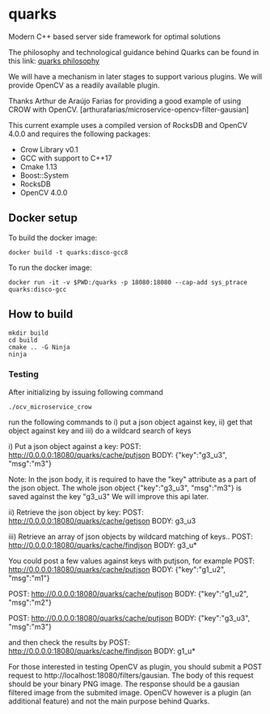 
# quarks
Modern C++ based server side framework for optimal solutions

The philosophy and technological guidance behind Quarks can be found in this link:
[quarks philosophy](https://dev.to/lucpattyn/quarks-a-new-approach-with-a-new-mindset-to-programming-10lk)

We will have a mechanism in later stages to support various plugins. 
We will provide OpenCV as a readily available plugin.

Thanks Arthur de Araújo Farias for providing a good example of using CROW with OpenCV.
[arthurafarias/microservice-opencv-filter-gausian]

This current example uses a compiled version of RocksDB and  OpenCV 4.0.0 and requires the following packages:

- Crow Library v0.1
- GCC with support to C++17
- Cmake 1.13
- Boost::System
- RocksDB
- OpenCV 4.0.0

## Docker setup
To build the docker image:
```
docker build -t quarks:disco-gcc8
```

To run the docker image:
```
docker run -it -v $PWD:/quarks -p 18080:18080 --cap-add sys_ptrace quarks:disco-gcc
```

## How to build
```
mkdir build
cd build
cmake .. -G Ninja
ninja
```

### Testing

After initializing by issuing following command

```
./ocv_microservice_crow
```

run the following commands to i) put a json object against key, ii) get that object against key and iii) do a wildcard search of keys

i) Put a json object against a key:
POST: http://0.0.0.0:18080/quarks/cache/putjson
BODY:
{"key":"g3_u3", "msg":"m3"}

Note: In the json body, it is required to have the "key" attribute as a part of the json object.  The whole json object {"key":"g3_u3", "msg":"m3"} is saved against the key "g3_u3"
We will improve this api later.

ii) Retrieve the json object by key:
POST: http://0.0.0.0:18080/quarks/cache/getjson
BODY: g3_u3

iii) Retrieve an array of json objects by wildcard matching of keys..
POST: http://0.0.0.0:18080/quarks/cache/findjson
BODY: g3_u*

You could  post a few values against keys with putjson, for example 
POST: http://0.0.0.0:18080/quarks/cache/putjson
BODY:
{"key":"g1_u2", "msg":"m1"}

POST: http://0.0.0.0:18080/quarks/cache/putjson
BODY:
{"key":"g1_u2", "msg":"m2"}

POST: http://0.0.0.0:18080/quarks/cache/putjson
BODY:
{"key":"g3_u3", "msg":"m3"}

and then check the results by 
POST: http://0.0.0.0:18080/quarks/cache/findjson
BODY: g1_u*

For those interested in testing OpenCV as plugin,
you should submit a POST request to http://localhost:18080/filters/gausian. The body of this request should be your
binary PNG image. 
The response should be a gausian filtered image from the submited image.
OpenCV however is a plugin (an additional feature) and not the main purpose behind Quarks.
